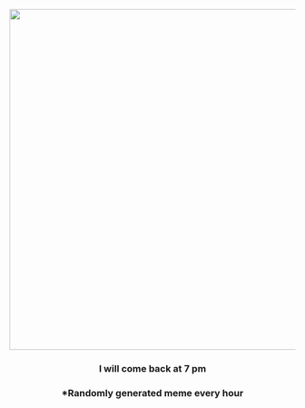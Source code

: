 <p align="center">
        <img src="https://i.redd.it/o8vbo4jnbmz81.png" width="600" height="600">
        </p>
        <h3 align="center">I will come back at 7 pm</h3>
        <h3 align="center">*Randomly generated meme every hour</h3>
    